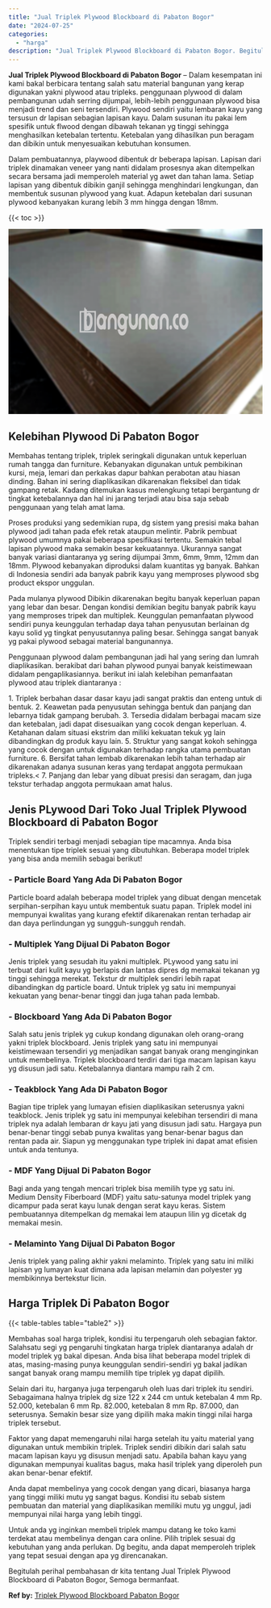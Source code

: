 ```yaml
---
title: "Jual Triplek Plywood Blockboard di Pabaton Bogor"
date: "2024-07-25"
categories: 
  - "harga"
description: "Jual Triplek Plywood Blockboard di Pabaton Bogor. Begitulah perihal pembahasan dr kita tentang Jual Triplek Plywood Blockboard di Pabaton Bogor, Semoga berma..."
---
```


**Jual Triplek Plywood Blockboard di Pabaton Bogor** – Dalam kesempatan ini kami bakal berbicara tentang salah satu material bangunan yang kerap digunakan yakni plywood atau tripleks. penggunaan plywood di dalam pembangunan udah serring dijumpai, lebih-lebih penggunaan plywood bisa menjadi trend dan seni tersendiri. Plywood sendiri yaitu lembaran kayu yang tersusun dr lapisan sebagian lapisan kayu. Dalam susunan itu pakai lem spesifik untuk flwood dengan dibawah tekanan yg tinggi sehingga menghasilkan ketebalan tertentu. Ketebalan yang dihasilkan pun beragam dan dibikin untuk menyesuaikan kebutuhan konsumen.

Dalam pembuatannya, playwood dibentuk dr beberapa lapisan. Lapisan dari triplek dinamakan veneer yang nanti didalam prosesnya akan ditempelkan secara bersama jadi memperoleh material yg awet dan tahan lama. Setiap lapisan yang dibentuk dibikin ganjil sehingga menghindari lengkungan, dan membentuk susunan plywood yang kuat. Adapun ketebalan dari susunan plywood kebanyakan kurang lebih 3 mm hingga dengan 18mm.

{{< toc >}}

![Jual Triplek Plywood Blockboard di Pabaton Bogor](/images/jual-triplek-murah-31.png)

## Kelebihan Plywood Di Pabaton Bogor

Membahas tentang triplek, triplek seringkali digunakan untuk keperluan rumah tangga dan furniture. Kebanyakan digunakan untuk pembikinan kursi, meja, lemari dan perkakas dapur bahkan perabotan atau hiasan dinding. Bahan ini sering diaplikasikan dikarenakan fleksibel dan tidak gampang retak. Kadang ditemukan kasus melengkung tetapi bergantung dr tingkat ketebalannya dan hal ini jarang terjadi atau bisa saja sebab penggunaan yang telah amat lama.

Proses produksi yang sedemikian rupa, dg sistem yang presisi maka bahan plywood jadi tahan pada efek retak ataupun melintir. Pabrik pembuat plywood umumnya pakai beberapa spesifikasi tertentu. Semakin tebal lapisan plywood maka semakin besar kekuatannya. Ukurannya sangat banyak variasi diantaranya yg sering dijumpai 3mm, 6mm, 9mm, 12mm dan 18mm. Plywood kebanyakan diproduksi dalam kuantitas yg banyak. Bahkan di Indonesia sendiri ada banyak pabrik kayu yang memproses plywood sbg product ekspor unggulan.

Pada mulanya plywood Dibikin dikarenakan begitu banyak keperluan papan yang lebar dan besar. Dengan kondisi demikian begitu banyak pabrik kayu yang memproses tripek dan multiplek. Keunggulan pemanfaatan plywood sendiri punya keunggulan terhadap daya tahan penyusutan berlainan dg kayu solid yg tingkat penyusutannya paling besar. Sehingga sangat banyak yg pakai plywood sebagai material bangunannya.

Penggunaan plywood dalam pembangunan jadi hal yang sering dan lumrah diaplikasikan. berakibat dari bahan plywood punyai banyak keistimewaan didalam pengaplikasiannya. berikut ini ialah kelebihan pemanfaatan plywood atau triplek diantaranya :

1\. Triplek berbahan dasar dasar kayu jadi sangat praktis dan enteng untuk di bentuk. 2. Keawetan pada penyusutan sehingga bentuk dan panjang dan lebarnya tidak gampang berubah. 3. Tersedia didalam berbagai macam size dan ketebalan, jadi dapat disesuaikan yang cocok dengan keperluan. 4. Ketahanan dalam situasi ekstrim dan miliki kekuatan tekuk yg lain dibandingkan dg produk kayu lain. 5. Struktur yang sangat kokoh sehingga yang cocok dengan untuk digunakan terhadap rangka utama pembuatan furniture. 6. Bersifat tahan lembab dikarenakan lebih tahan terhadap air dikarenakan adanya susunan keras yang terdapat anggota permukaan tripleks.< 7. Panjang dan lebar yang dibuat presisi dan seragam, dan juga tekstur terhadap anggota permukaan amat halus.

## Jenis PLywood Dari Toko Jual Triplek Plywood Blockboard di Pabaton Bogor

Triplek sendiri terbagi menjadi sebagian tipe macamnya. Anda bisa menentukan tipe triplek sesuai yang dibutuhkan. Beberapa model triplek yang bisa anda memilih sebagai berikut!

### \- Particle Board Yang Ada Di Pabaton Bogor

Particle board adalah beberapa model triplek yang dibuat dengan mencetak serpihan-serpihan kayu untuk membentuk suatu papan. Triplek model ini mempunyai kwalitas yang kurang efektif dikarenakan rentan terhadap air dan daya perlindungan yg sungguh-sungguh rendah.

### \- Multiplek Yang Dijual Di Pabaton Bogor

Jenis triplek yang sesudah itu yakni multiplek. PLywood yang satu ini terbuat dari kulit kayu yg berlapis dan lantas dipres dg memakai tekanan yg tinggi sehingga merekat. Tekstur dr multiplek sendiri lebih rapat dibandingkan dg particle board. Untuk triplek yg satu ini mempunyai kekuatan yang benar-benar tinggi dan juga tahan pada lembab.

### \- Blockboard Yang Ada Di Pabaton Bogor

Salah satu jenis triplek yg cukup kondang digunakan oleh orang-orang yakni triplek blockboard. Jenis triplek yang satu ini mempunyai keistimewaan tersendiri yg menjadikan sangat banyak orang menginginkan untuk membelinya. Triplek blockboard terdiri dari tiga macam lapisan kayu yg disusun jadi satu. Ketebalannya diantara mampu raih 2 cm.

### \- Teakblock Yang Ada Di Pabaton Bogor

Bagian tipe triplek yang lumayan efisien diaplikasikan seterusnya yakni teakblock. Jenis triplek yg satu ini mempunyai kelebihan tersendiri di mana triplek nya adalah lembaran dr kayu jati yang disusun jadi satu. Hargaya pun benar-benar tinggi sebab punya kwalitas yang benar-benar bagus dan rentan pada air. Siapun yg menggunakan type triplek ini dapat amat efisien untuk anda tentunya.

### \- MDF Yang Dijual Di Pabaton Bogor

Bagi anda yang tengah mencari triplek bisa memilih type yg satu ini. Medium Density Fiberboard (MDF) yaitu satu-satunya model triplek yang dicampur pada serat kayu lunak dengan serat kayu keras. Sistem pembuatannya ditempelkan dg memakai lem ataupun lilin yg dicetak dg memakai mesin.

### \- Melaminto Yang Dijual Di Pabaton Bogor

Jenis triplek yang paling akhir yakni melaminto. Triplek yang satu ini miliki lapisan yg lumayan kuat dimana ada lapisan melamin dan polyester yg membikinnya bertekstur licin.

## Harga Triplek Di Pabaton Bogor

{{< table-tables table="table2" >}}

Membahas soal harga triplek, kondisi itu terpengaruh oleh sebagian faktor. Salahsatu segi yg pengaruhi tingkatan harga triplek diantaranya adalah dr model triplek yg bakal dipesan. Anda bisa lihat beberapa model triplek di atas, masing-masing punya keunggulan sendiri-sendiri yg bakal jadikan sangat banyak orang mampu memilih tipe triplek yg dapat dipilih.

Selain dari itu, harganya juga terpengaruh oleh luas dari triplek itu sendiri. Sebagaimana halnya triplek dg size 122 x 244 cm untuk ketebalan 4 mm Rp. 52.000, ketebalan 6 mm Rp. 82.000, ketebalan 8 mm Rp. 87.000, dan seterusnya. Semakin besar size yang dipilih maka makin tinggi nilai harga triplek tersebut.

Faktor yang dapat memengaruhi nilai harga setelah itu yaitu material yang digunakan untuk membikin triplek. Triplek sendiri dibikin dari salah satu macam lapisan kayu yg disusun menjadi satu. Apabila bahan kayu yang digunakan mempunyai kualitas bagus, maka hasil triplek yang diperoleh pun akan benar-benar efektif.

Anda dapat membelinya yang cocok dengan yang dicari, biasanya harga yang tinggi miliki mutu yg sangat bagus. Kondisi itu sebab sistem pembuatan dan material yang diaplikasikan memiliki mutu yg unggul, jadi mempunyai nilai harga yang lebih tinggi.

Untuk anda yg inginkan membeli triplek mampu datang ke toko kami terdekat atau membelinya dengan cara online. Pilih triplek sesuai dg kebutuhan yang anda perlukan. Dg begitu, anda dapat memperoleh triplek yang tepat sesuai dengan apa yg direncanakan.

Begitulah perihal pembahasan dr kita tentang Jual Triplek Plywood Blockboard di Pabaton Bogor, Semoga bermanfaat.

**Ref by:** [Triplek Plywood Blockboard Pabaton Bogor](https://id.wikipedia.org/wiki/Triplek)
